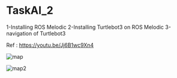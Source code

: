 # TaskAI_2

1-Installing ROS Melodic
2-Installing Turtlebot3 on ROS Melodic
3-navigation of Turtlebot3

Ref : https://youtu.be/Jj6B1wc9Xn4 

![map](https://user-images.githubusercontent.com/108289270/185196149-94de465d-051d-4261-b170-a5b467cc635f.png)


![map2](https://user-images.githubusercontent.com/108289270/185197010-dc027410-b2fc-404d-b82e-7dcb645ca0da.jpg)
